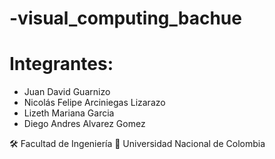 # -visual_computing_bachue

# Integrantes:
- Juan David Guarnizo
- Nicolás Felipe Arciniegas Lizarazo
- Lizeth Mariana Garcia
- Diego Andres Alvarez Gomez

🛠️ Facultad de Ingeniería
🏫 Universidad Nacional de Colombia
